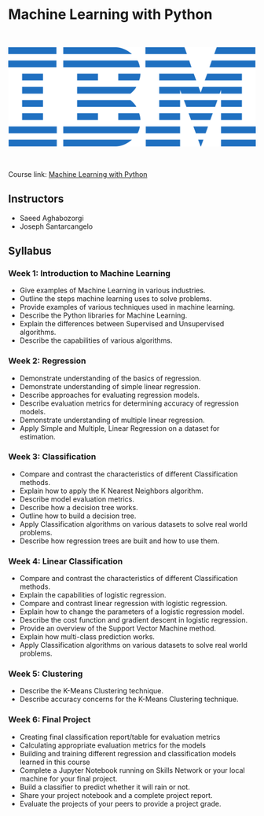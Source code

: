 # Machine Learning with Python

<br>

<p align="center">
	<img src="https://raw.githubusercontent.com/Christoph-Beckmann/Courses/main/IBM-Data-Science-Professional-Certificate/ibm.svg" title="IBM" alt="IBM" />
</p>

<br>

Course link: [Machine Learning with Python](https://www.coursera.org/learn/python-for-data-visualization/)

## Instructors
- Saeed Aghabozorgi
- Joseph Santarcangelo

## Syllabus

### Week 1: Introduction to Machine Learning
-   Give examples of Machine Learning in various industries.
-   Outline the steps machine learning uses to solve problems.
-   Provide examples of various techniques used in machine learning.
-   Describe the Python libraries for Machine Learning.
-   Explain the differences between Supervised and Unsupervised algorithms.
-   Describe the capabilities of various algorithms.

### Week 2: Regression
-   Demonstrate understanding of the basics of regression.
-   Demonstrate understanding of simple linear regression.
-   Describe approaches for evaluating regression models.
-   Describe evaluation metrics for determining accuracy of regression models.
-   Demonstrate understanding of multiple linear regression.
-   Apply Simple and Multiple, Linear Regression on a dataset for estimation.

### Week 3: Classification
-   Compare and contrast the characteristics of different Classification methods.
-   Explain how to apply the K Nearest Neighbors algorithm.
-   Describe model evaluation metrics.
-   Describe how a decision tree works.
-   Outline how to build a decision tree.
-   Apply Classification algorithms on various datasets to solve real world problems.
-   Describe how regression trees are built and how to use them.

### Week 4: Linear Classification
-   Compare and contrast the characteristics of different Classification methods.
-   Explain the capabilities of logistic regression.
-   Compare and contrast linear regression with logistic regression.
-   Explain how to change the parameters of a logistic regression model.
-   Describe the cost function and gradient descent in logistic regression.
-   Provide an overview of the Support Vector Machine method.
-   Explain how multi-class prediction works.
-   Apply Classification algorithms on various datasets to solve real world problems.

### Week 5: Clustering
- Describe the K-Means Clustering technique.
- Describe accuracy concerns for the K-Means Clustering technique.

### Week 6: Final Project
-   Creating final classification report/table for evaluation metrics
-   Calculating appropriate evaluation metrics for the models
-   Building and training different regression and classification models learned in this course
-   Complete a Jupyter Notebook running on Skills Network or your local machine for your final project.
-   Build a classifier to predict whether it will rain or not.
-   Share your project notebook and a complete project report.
-   Evaluate the projects of your peers to provide a project grade.
